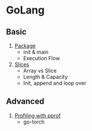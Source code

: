 # GoLang

## Basic

1. [Package](./package.md)
    - init & main
    - Execution Flow
1. [Slices](./slices.md)
    - Array vs Slice
    - Length & Capacity
    - Init, append and loop over

## Advanced

1. [Profiling with pprof](./pprof.md)
    - go-torch
